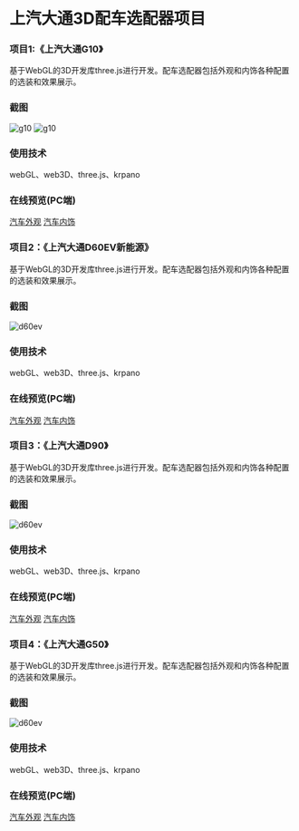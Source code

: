 # **上汽大通3D配车选配器项目**

### 项目1:《上汽大通G10》
基于WebGL的3D开发库three.js进行开发。配车选配器包括外观和内饰各种配置的选装和效果展示。
### 截图
![g10](https://bruceliil.github.io/web3d/img/G10_01.png)
![g10](https://bruceliil.github.io/web3d/img/G10_pano.png)
### 使用技术
webGL、web3D、three.js、krpano
### 在线预览(PC端)
[汽车外观](https://bruceliil.github.io/web3d/G10/demo.html)
[汽车内饰](https://bruceliil.github.io/web3d/G10/pano.html)


### 项目2：《上汽大通D60EV新能源》
基于WebGL的3D开发库three.js进行开发。配车选配器包括外观和内饰各种配置的选装和效果展示。
### 截图
![d60ev](https://bruceliil.github.io/web3d/img/D60EV_01.png)
### 使用技术
webGL、web3D、three.js、krpano
### 在线预览(PC端)
[汽车外观](https://bruceliil.github.io/web3d/D60EV/demo.html)
[汽车内饰](https://bruceliil.github.io/web3d/D60EV/pano.html)


### 项目3：《上汽大通D90》
基于WebGL的3D开发库three.js进行开发。配车选配器包括外观和内饰各种配置的选装和效果展示。
### 截图
![d60ev](https://bruceliil.github.io/web3d/img/D90_01.png)
### 使用技术
webGL、web3D、three.js、krpano
### 在线预览(PC端)
[汽车外观](https://bruceliil.github.io/web3d/D90/demo.html)
[汽车内饰](https://bruceliil.github.io/web3d/D90/pano.html)

### 项目4：《上汽大通G50》
基于WebGL的3D开发库three.js进行开发。配车选配器包括外观和内饰各种配置的选装和效果展示。
### 截图
![d60ev](https://bruceliil.github.io/web3d/img/G50_01.png)
### 使用技术
webGL、web3D、three.js、krpano
### 在线预览(PC端)
[汽车外观](https://bruceliil.github.io/web3d/G50/demo.html)
[汽车内饰](https://bruceliil.github.io/web3d/G50/pano.html)
